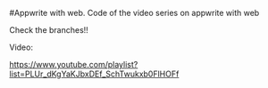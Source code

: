 #Appwrite with web. 
Code of the video series on appwrite with web


Check the branches!!

Video:

https://www.youtube.com/playlist?list=PLUr_dKgYaKJbxDEf_SchTwukxb0FlHOFf
